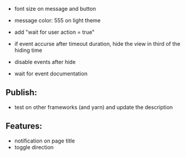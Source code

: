 - font size on message and button
- message color: 555 on light theme
- add "wait for user action = true"
- if event accurse after timeout duration, hide the view in third of the hiding time
- disable events after hide

- wait for event documentation

## Publish:
- test on other frameworks (and yarn) and update the description

## Features:
- notification on page title
- toggle direction